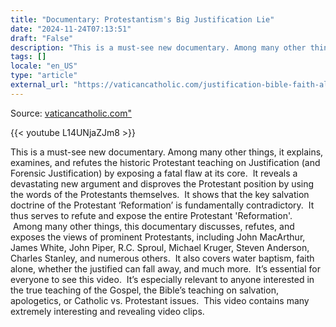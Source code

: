 ```yaml
---
title: "Documentary: Protestantism's Big Justification Lie"
date: "2024-11-24T07:13:51"
draft: "False"
description: "This is a must-see new documentary. Among many other things, it explains, examines, and refutes the historic Protestant teaching on Justification (and Forensic Justification) by exposing a fatal flaw at its core.  It reveals a devastating new [...]"
tags: []
locale: "en_US"
type: "article"
external_url: "https://vaticancatholic.com/justification-bible-faith-alone-refuted/"
---
```


Source: [vaticancatholic.com"](https://vaticancatholic.com/justification-bible-faith-alone-refuted/")

{{< youtube L14UNjaZJm8 >}}

<p>This is a must-see new documentary. Among many other things, it explains, examines, and refutes the historic Protestant teaching on Justification (and Forensic Justification) by exposing a fatal flaw at its core.  It reveals a devastating new argument and disproves the Protestant position by using the words of the Protestants themselves.  It shows that the key salvation doctrine of the Protestant ‘Reformation’ is fundamentally contradictory.  It thus serves to refute and expose the entire Protestant 'Reformation'.  Among many other things, this documentary discusses, refutes, and exposes the views of prominent Protestants, including John MacArthur, James White, John Piper, R.C. Sproul, Michael Kruger, Steven Anderson, Charles Stanley, and numerous others.  It also covers water baptism, faith alone, whether the justified can fall away, and much more.  It’s essential for everyone to see this video.  It’s especially relevant to anyone interested in the true teaching of the Gospel, the Bible’s teaching on salvation, apologetics, or Catholic vs. Protestant issues.  This video contains many extremely interesting and revealing video clips.</p>

